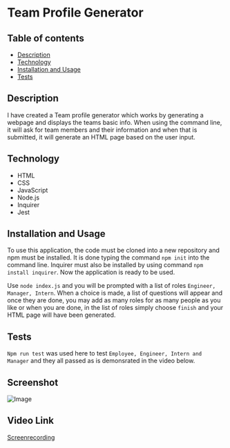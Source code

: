 # Team Profile Generator

## Table of contents 

 - [Description](#description)
 - [Technology](#technology)
 - [Installation and Usage](#installation-and-usage)
 - [Tests](#tests)

## Description 

I have created a Team profile generator which works by generating a webpage and displays the teams basic info. When using the command line, it will ask for team members and their information and when that is submitted, it will generate an HTML page based on the user input.

## Technology

- HTML
- CSS
- JavaScript
- Node.js
- Inquirer
- Jest 

## Installation and Usage 

To use this application, the code must be cloned into a new repository and npm must be installed. It is done typing the command `npm init` into the command line. Inquirer must also be installed by using command `npm install inquirer`. Now the application is ready to be used.

Use `node index.js` and you will be prompted with a list of roles `Engineer, Manager, Intern`. When a choice is made, a list of questions will appear and once they are done, you may add as many roles for as many people as you like or when you are done, in the list of roles simply choose `finish` and your HTML page will have been generated.


## Tests 

`Npm run test` was used here to test `Employee, Engineer, Intern and Manager` and they all passed as is demonsrated in the video below.

## Screenshot

![Image](./dist/Image/Screenshot%202023-03-01%20at%2013.32.34.png)

## Video Link

[Screenrecording ](https://drive.google.com/file/d/16waHi0NG7JUKrpLbPSce3FPOUFFuZPeS/view?usp=sharing)